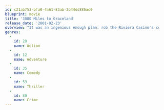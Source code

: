 ```yaml
---
id: c21ab753-bfa0-4a61-83ab-3b44dd886ac0
blueprint: movie
title: '3000 Miles to Graceland'
release_date: '2001-02-23'
overview: "It was an ingenious enough plan: rob the Riviera Casino's count room during an Elvis impersonator convention. But Thomas Murphy decided to keep all the money for himself and shot all his partners, including recently-freed ex-con Michael Zane. With $3.2 million at stake, the Marshals Service closing in, Michael must track down Murphy."
genres:
  -
    id: 28
    name: Action
  -
    id: 12
    name: Adventure
  -
    id: 35
    name: Comedy
  -
    id: 53
    name: Thriller
  -
    id: 80
    name: Crime
---
```

